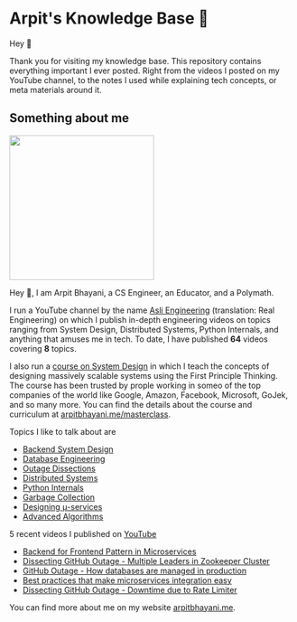 # Arpit's Knowledge Base 🧠

Hey 🙌‍

Thank you for visiting my knowledge base. This repository contains everything important I ever posted. Right from the videos I posted on my YouTube channel, to the notes I used while explaining tech concepts, or meta materials around it.

## Something about me

<img width="256px" src="https://arpitbhayani.me/static/img/arpit.jpg" />

Hey 🙌‍, I am Arpit Bhayani, a CS Engineer, an Educator, and a Polymath.

I run a YouTube channel by the name [Asli Engineering](asliengineering.com) (translation: Real Engineering) on which I publish in-depth engineering videos on topics ranging from System Design,
Distributed Systems, Python Internals, and anything that amuses me in tech. To date, I have published **64** videos covering **8** topics.

I also run a [course on System Design](https://arpitbhayani.me/masterclass) in which I teach the concepts of designing massively scalable systems using the First Principle Thinking. The course has been trusted by prople working in someo of the top companies of the world like Google, Amazon, Facebook, Microsoft, GoJek, and so many more. You can find the details about the course and curriculum at [arpitbhayani.me/masterclass](https://arpitbhayani.me/masterclass).

Topics I like to talk about are

 - [Backend System Design](https://arpitbhayani.me/system-design)
 - [Database Engineering](https://arpitbhayani.me/database-engineering)
 - [Outage Dissections](https://arpitbhayani.me/outage-dissections)
 - [Distributed Systems](https://arpitbhayani.me/distributed-systems)
 - [Python Internals](https://arpitbhayani.me/python-internals)
 - [Garbage Collection](https://arpitbhayani.me/garbage-collection)
 - [Designing μ-services](https://arpitbhayani.me/microservices)
 - [Advanced Algorithms](https://arpitbhayani.me/advanced-algorithms)

5 recent videos I published on [YouTube](https://www.youtube.com/c/ArpitBhayani)

 - [Backend for Frontend Pattern in Microservices](https://youtube.com/watch?v=GCx0aouuEkU)
 - [Dissecting GitHub Outage - Multiple Leaders in Zookeeper Cluster](https://youtube.com/watch?v=bycFzB6yrK0)
 - [GitHub Outage  - How databases are managed in production](https://youtube.com/watch?v=4mVJQJbw6Vw)
 - [Best practices that make microservices integration easy](https://youtube.com/watch?v=Wby0d9Li5Hw)
 - [Dissecting GitHub Outage - Downtime due to Rate Limiter](https://youtube.com/watch?v=VPZo8cO1HbI)

You can find more about me on my website [arpitbhayani.me](arpitbhayani.me).